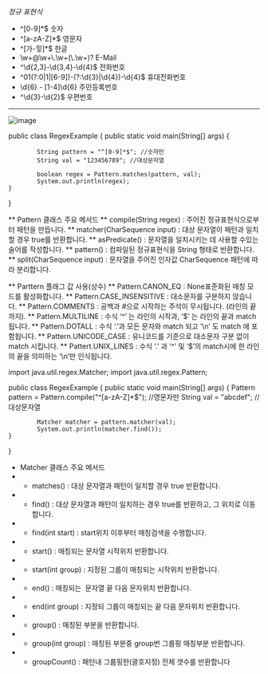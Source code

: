 *정규 표현식*


* ^[0-9]*$	숫자
* ^[a-zA-Z]*$	영문자
* ^[가-힣]*$	한글
* \\w+@\\w+\\.\\w+(\\.\\w+)?	E-Mail
* ^\d{2,3}-\d{3,4}-\d{4}$	전화번호
* ^01(?:0|1|[6-9])-(?:\d{3}|\d{4})-\d{4}$	휴대전화번호
* \d{6} \- [1-4]\d{6}	주민등록번호
* ^\d{3}-\d{2}$	우편번호
* * *

![image](https://user-images.githubusercontent.com/59944238/114512886-89fb0180-9c74-11eb-8d6d-a1b1f6f3b562.png)

public class RegexExample {
	public static void main(String[] args)  {
    
            String pattern = "^[0-9]*$"; //숫자만
            String val = "123456789"; //대상문자열
        
            boolean regex = Pattern.matches(pattern, val);
            System.out.println(regex);
    }
}

** Pattern 클래스 주요 메서드
** compile(String regex) : 주어진 정규표현식으로부터 패턴을 만듭니다.
** matcher(CharSequence input) : 대상 문자열이 패턴과 일치할 경우 true를 반환합니다.
** asPredicate() : 문자열을 일치시키는 데 사용할 수있는 술어를 작성합니다.
**  pattern() : 컴파일된 정규표현식을 String 형태로 반환합니다.
** split(CharSequence input) : 문자열을 주어진 인자값 CharSequence 패턴에 따라 분리합니다.

** Parttern 플래그 값 사용(상수)
**  Pattern.CANON_EQ : None표준화된 매칭 모드를 활성화합니다.
** Pattern.CASE_INSENSITIVE : 대소문자를 구분하지 않습니다. 
** Pattern.COMMENTS : 공백과 #으로 시작하는 주석이 무시됩니다. (라인의 끝까지).
** Pattern.MULTILINE : 수식 ‘^’ 는 라인의 시작과, ‘$’ 는 라인의 끝과 match 됩니다.
** Pattern.DOTALL : 수식 ‘.’과 모든 문자와 match 되고 ‘\n’ 도 match 에 포함됩니다.
** Pattern.UNICODE_CASE : 유니코드를 기준으로 대소문자 구분 없이 match 시킵니다.
** Pattert.UNIX_LINES : 수식 ‘.’ 과 ‘^’ 및 ‘$’의 match시에 한 라인의 끝을 의미하는 ‘\n’만 인식됩니다.


import java.util.regex.Matcher;
import java.util.regex.Pattern;

public class RegexExample {
	public static void main(String[] args)  {
            Pattern pattern = Pattern.compile("^[a-zA-Z]*$"); //영문자만
            String val = "abcdef"; //대상문자열
	
            Matcher matcher = pattern.matcher(val);
            System.out.println(matcher.find());
	}
}


* Matcher 클래스 주요 메서드
* * matches() : 대상 문자열과 패턴이 일치할 경우 true 반환합니다.
* * find() : 대상 문자열과 패턴이 일치하는 경우 true를 반환하고, 그 위치로 이동합니다.
* * find(int start) : start위치 이후부터 매칭검색을 수행합니다.
* * start() : 매칭되는 문자열 시작위치 반환합니다.
* * start(int group) : 지정된 그룹이 매칭되는 시작위치 반환합니다.
* * end() : 매칭되는  문자열 끝 다음 문자위치 반환합니다.
* * end(int group) : 지정되 그룹이 매칭되는 끝 다음 문자위치 반환합니다.
* * group() : 매칭된 부분을 반환합니다.
* * group(int group) : 매칭된 부분중 group번 그룹핑 매칭부분 반환합니다. 
* * groupCount() : 패턴내 그룹핑한(괄호지정) 전체 갯수를 반환합니다


